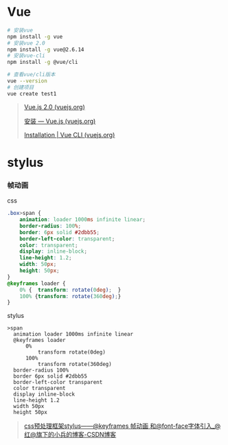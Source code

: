# Vue

```bash
# 安装vue
npm install -g vue
# 安装vue 2.0
npm install -g vue@2.6.14
# 安装vue-cli
npm install -g @vue/cli

# 查看vue/cli版本
vue --version
# 创建项目
vue create test1
```

> [Vue.js 2.0 (vuejs.org)](https://v2.cn.vuejs.org/)
>
> [安装 — Vue.js (vuejs.org)](https://v2.cn.vuejs.org/v2/guide/installation.html)
>
> [Installation | Vue CLI (vuejs.org)](https://cli.vuejs.org/guide/installation.html)

# stylus

### 帧动画

css

```css
.box>span {
    animation: loader 1000ms infinite linear;
    border-radius: 100%;
    border: 6px solid #2dbb55;
    border-left-color: transparent;
    color: transparent;
    display: inline-block;
    line-height: 1.2;
    width: 50px;
    height: 50px;
}
@keyframes loader {
    0% {  transform: rotate(0deg);  }
    100% {transform: rotate(360deg);}
}
```

stylus

```stylus
>span
  animation loader 1000ms infinite linear
  @keyframes loader
      0%
          transform rotate(0deg)
      100%
          transform rotate(360deg)
  border-radius 100%
  border 6px solid #2dbb55
  border-left-color transparent
  color transparent
  display inline-block
  line-height 1.2
  width 50px
  height 50px
```

> [css预处理框架stylus——@keyframes 帧动画 和@font-face字体引入_@红@旗下的小兵的博客-CSDN博客](https://blog.csdn.net/qq_42778001/article/details/101540267)
